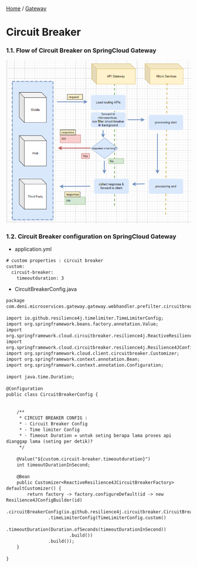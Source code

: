 [Home](https://github.com/springboot-microservices-project/) /
[Gateway](https://github.com/springboot-microservices-project/.github/blob/main/profile/page/gateway-service/readme.md)

# Circuit Breaker

### 1.1. Flow of Circuit Breaker on SpringCloud Gateway
![alt text](https://github.com/springboot-microservices-project/.github/blob/main/profile/page/gateway-service/image/gateway-circuitbreaker-squence.png?raw=true)


### 1.2. Circuit Breaker configuration on SpringCloud Gateway
- application.yml
```
# custom properties : circuit breaker
custom:
  circuit-breaker:
    timeoutduration: 3
```
- CircuitBreakerConfig.java

```
package com.deni.microservices.gateway.gateway.webhandler.prefilter.circuitbreaker;

import io.github.resilience4j.timelimiter.TimeLimiterConfig;
import org.springframework.beans.factory.annotation.Value;
import org.springframework.cloud.circuitbreaker.resilience4j.ReactiveResilience4JCircuitBreakerFactory;
import org.springframework.cloud.circuitbreaker.resilience4j.Resilience4JConfigBuilder;
import org.springframework.cloud.client.circuitbreaker.Customizer;
import org.springframework.context.annotation.Bean;
import org.springframework.context.annotation.Configuration;

import java.time.Duration;

@Configuration
public class CircuitBreakerConfig {


    /**
     * CIRCUIT BREAKER CONFIG :
     * - Circuit Breaker Config
     * - Time limiter Config
     * - Timeout Duration = untuk seting berapa lama proses api dianggap lama (seting per detik)?
     */

    @Value("${custom.circuit-breaker.timeoutduration}")
    int timeoutDurationInSecond;

    @Bean
    public Customizer<ReactiveResilience4JCircuitBreakerFactory> defaultCustomizer() {
        return factory -> factory.configureDefault(id -> new Resilience4JConfigBuilder(id)
                .circuitBreakerConfig(io.github.resilience4j.circuitbreaker.CircuitBreakerConfig.ofDefaults())
                .timeLimiterConfig(TimeLimiterConfig.custom()
                        .timeoutDuration(Duration.ofSeconds(timeoutDurationInSecond))
                        .build())
                .build());
    }

}

```


